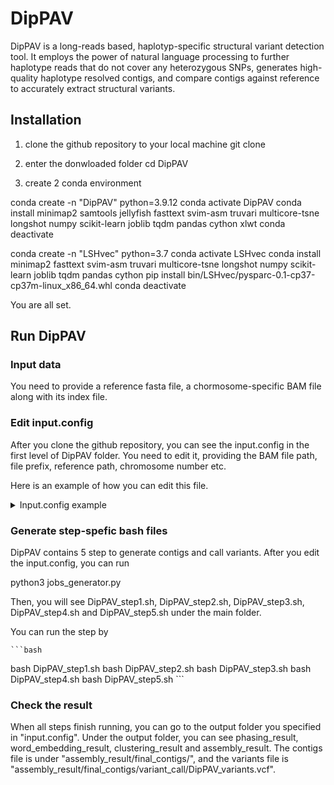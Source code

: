# DipPAV

DipPAV is a long-reads based, haplotyp-specific structural variant detection tool. It employs the power of natural language processing to further haplotype reads that do not cover any heterozygous SNPs, generates high-quality haplotype resolved contigs, and compare contigs against reference to accurately extract structural variants.



## Installation

1. clone the github repository to your local machine
git clone

2. enter the donwloaded folder
cd DipPAV

4. create 2 conda environment


conda create -n "DipPAV" python=3.9.12
conda activate DipPAV
conda install minimap2 samtools jellyfish fasttext svim-asm truvari multicore-tsne longshot numpy scikit-learn joblib tqdm pandas cython xlwt
conda deactivate

conda create -n "LSHvec" python=3.7
conda activate LSHvec
conda install minimap2 fasttext svim-asm truvari multicore-tsne longshot numpy scikit-learn joblib tqdm pandas cython
pip install bin/LSHvec/pysparc-0.1-cp37-cp37m-linux_x86_64.whl
conda deactivate

You are all set.

## Run DipPAV

### Input data

You need to provide a reference fasta file, a chormosome-specific BAM file along with its index file.

### Edit input.config

After you clone the github repository, you can see the input.config in the first level of DipPAV folder. You need to edit it, providing the BAM file path, file prefix, reference path, chromosome number etc.

Here is an example of how you can edit this file.

<details><summary>Input.config example</summary>
<p>


    ```ruby
input_bam  ./NA24385_aligned_by_ngmlr_chr21.bam  #specify the bam file path
file_prefix  NA24385_aligned_by_ngmlr_chr21 #file prefix you prefer for output
ref_genome  /data/maiziezhou_lab/Softwares/refdata-hg19-2.1.0/fasta/genome.fa
chr_num  21  # chromosome number (excluding X,Y)
output_dir  ./DipPAV_output/ # specify your prefered output folder
num_bucket  20000000  # number of bucket in LSH step (default = 20000000)
kmer_size 15 # kmer size in LSH step and model training (default = 15)
dim  200  # kmer representation dimension (default = 200)
    ```

</p>
</details>




### Generate step-spefic bash files

DipPAV contains 5 step to generate contigs and call variants. After you edit the input.config, you can run 

python3 jobs_generator.py

Then, you will see DipPAV_step1.sh, DipPAV_step2.sh, DipPAV_step3.sh, DipPAV_step4.sh and DipPAV_step5.sh under the main folder.

You can run the step by 

    ```bash
bash DipPAV_step1.sh
bash DipPAV_step2.sh
bash DipPAV_step3.sh
bash DipPAV_step4.sh
bash DipPAV_step5.sh
    ```


### Check the result

When all steps finish running, you can go to the output folder you specified in "input.config". Under the output folder, you can see phasing_result, word_embedding_result, clustering_result and assembly_result. The contigs file is under "assembly_result/final_contigs/", and the variants file is "assembly_result/final_contigs/variant_call/DipPAV_variants.vcf".




